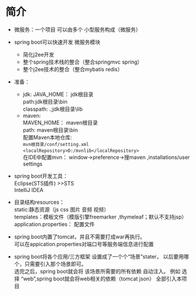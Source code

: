 # 简介
+ 微服务：一个项目 可以由多个 小型服务构成（微服务）  
+ spring boot可以快速开发 微服务模块  
	*	简化j2ee开发
	*	整个spring技术栈的整合（整合springmvc  spring）	
	*	整个j2ee技术的整合（整合mybatis redis）
	
+ 准备：  
	+ jdk:
	JAVA_HOME： jdk根目录  
	path:jdk根目录\bin  
	classpath: .;jdk根目录\lib  
	+ maven:  
	MAVEN_HOME： maven根目录  
	path: maven根目录\bin  
	配置Maven本地仓库:  
	```mvn根目录/conf/setting.xml```  
	```<localRepository>D:/mvnlib</localRepository> ```   
	在IDE中配置mvn：
		window->preference->搜maven ,installations/user settings
+ spring boot开发工具：  
	Eclipse(STS插件) >>STS  
	IntelliJ IDEA
+ 目录结构resources：  
	static:静态资源（js css 图片 音频 视频）  
	templates：模板文件（模版引擎freemarker ,thymeleaf；默认不支持jsp）   
	application.properties： 配置文件  
+ spring boot内置了tomcat，并且不需要打成war再执行。  
可以在appication.properties对端口号等服务端信息进行配置

+ spring boot将各个应用/三方框架 设置成了一个个“场景”stater，
 以后要用哪个，只需要引入那个场景即可。  
选完之后，spring boot就会将 该场景所需要的所有依赖 自动注入。 
例如 选择 “web”,spring boot就会将web相关的依赖（tomcat  json） 全部引入本项目
